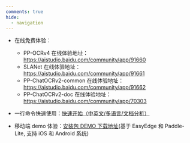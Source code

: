```yaml
---
comments: true
hide:
  - navigation
---
```


- 在线免费体验：
  - PP-OCRv4 在线体验地址：<https://aistudio.baidu.com/community/app/91660>
  - SLANet 在线体验地址：<https://aistudio.baidu.com/community/app/91661>
  - PP-ChatOCRv2-common 在线体验地址：<https://aistudio.baidu.com/community/app/91662>
  - PP-ChatOCRv2-doc 在线体验地址：<https://aistudio.baidu.com/community/app/70303>

- 一行命令快速使用：[快速开始（中英文/多语言/文档分析）](./ppocr/quick_start.md)
- 移动端 demo 体验：[安装包 DEMO 下载地址](https://ai.baidu.com/easyedge/app/openSource?from=paddlelite)(基于 EasyEdge 和 Paddle-Lite, 支持 iOS 和 Android 系统)
